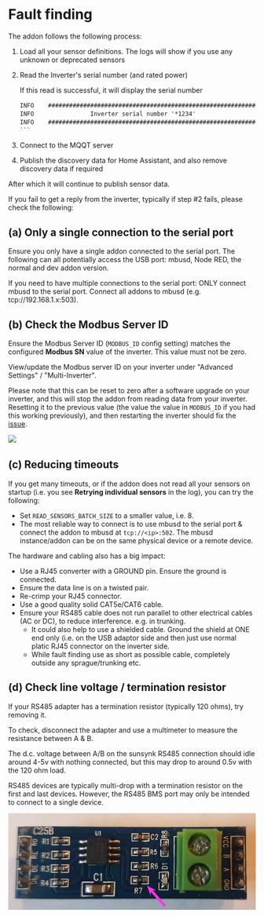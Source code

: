 # Fault finding

The addon follows the following process:

1. Load all your sensor definitions. The logs will show if you use any unknown or deprecated sensors
2. Read the Inverter's serial number (and rated power)

    If this read is successful, it will display the serial number

    ````txt
    INFO    ############################################################
    INFO                Inverter serial number '*1234'
    INFO    ############################################################
    ```

3. Connect to the MQQT server
4. Publish the discovery data for Home Assistant, and also remove discovery data if required

After which it will continue to publish sensor data.

If you fail to get a reply from the inverter, typically if step #2 fails, please check the following:

## (a) Only a single connection to the serial port

Ensure you only have a single addon connected to the serial port. The following can all potentially access the USB port: mbusd, Node RED, the normal and dev addon version.

If you need to have multiple connections to the serial port: ONLY connect mbusd to the serial port. Connect all addons to mbusd (e.g. tcp://192.168.1.x:503).

## (b) Check the Modbus Server ID

Ensure the Modbus Server ID (`MODBUS_ID` config setting) matches the configured **Modbus SN** value of the inverter. This value must not be zero.

View/update the Modbus server ID on your inverter under "Advanced Settings" / "Multi-Inverter".

Please note that this can be reset to zero after a software upgrade on your inverter, and this will stop the addon from reading data from your inverter. Resetting it to the previous value (the value the value in `MODBUS_ID` if you had this working previously), and then restarting the inverter should fix the [issue](https://powerforum.co.za/topic/15779-home-assistant-no-longer-getting-data-after-sunsynk-firmware-update-solved/).

<img src="https://github.com/kellerza/sunsynk/raw/main/images/modbus_sn.png" width="80%">

## (c) Reducing timeouts

If you get many timeouts, or if the addon does not read all your sensors on startup (i.e. you see **Retrying individual sensors** in the log), you can try the following:

- Set `READ_SENSORS_BATCH_SIZE` to a smaller value, i.e. 8.
- The most reliable way to connect is to use mbusd to the serial port & connect the addon to mbusd at `tcp://<ip>:502`. The mbusd instance/addon can be on the same physical device or a remote device.

The hardware and cabling also has a big impact:

- Use a RJ45 converter with a GROUND pin. Ensure the ground is connected.
- Ensure the data line is on a twisted pair.
- Re-crimp your RJ45 connector.
- Use a good quality solid CAT5e/CAT6 cable.
- Ensure your RS485 cable does not run parallel to other electrical cables (AC or DC), to reduce interference. e.g. in trunking.
  - It could also help to use a shielded cable. Ground the shield at ONE end only (i.e. on the USB adaptor side and then just use normal platic RJ45 connector on the inverter side.
  - While fault finding use as short as possible cable, completely outside any sprague/trunking etc.

## (d) Check line voltage / termination resistor

If your RS485 adapter has a termination resistor (typically 120 ohms), try removing it.

To check, disconnect the adapter and use a multimeter to measure the resistance between A & B.

The d.c. voltage between A/B on the sunsynk RS485 connection should idle around 4-5v with nothing connected,
but this may drop to around 0.5v with the 120 ohm load.

RS485 devices are typically multi-drop with a termination resistor on the first and last devices.
However, the RS485 BMS port may only be intended to connect to a single device.

<img src="https://github.com/kellerza/sunsynk/raw/main/images/rs485-term.jpg">
